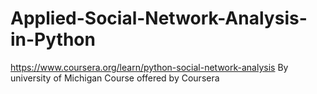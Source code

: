 # Applied-Social-Network-Analysis-in-Python
https://www.coursera.org/learn/python-social-network-analysis By university of Michigan
Course offered by Coursera
